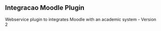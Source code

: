 ## Integracao Moodle Plugin

 Webservice plugin to integrates Moodle with an academic system - Version 2